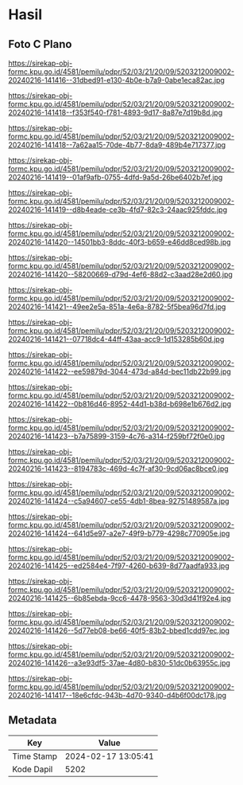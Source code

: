 # Hasil

## Foto C Plano

https://sirekap-obj-formc.kpu.go.id/4581/pemilu/pdpr/52/03/21/20/09/5203212009002-20240216-141416--31dbed91-e130-4b0e-b7a9-0abe1eca82ac.jpg

https://sirekap-obj-formc.kpu.go.id/4581/pemilu/pdpr/52/03/21/20/09/5203212009002-20240216-141418--f353f540-f781-4893-9d17-8a87e7d19b8d.jpg

https://sirekap-obj-formc.kpu.go.id/4581/pemilu/pdpr/52/03/21/20/09/5203212009002-20240216-141418--7a62aa15-70de-4b77-8da9-489b4e717377.jpg

https://sirekap-obj-formc.kpu.go.id/4581/pemilu/pdpr/52/03/21/20/09/5203212009002-20240216-141419--01af9afb-0755-4dfd-9a5d-26be6402b7ef.jpg

https://sirekap-obj-formc.kpu.go.id/4581/pemilu/pdpr/52/03/21/20/09/5203212009002-20240216-141419--d8b4eade-ce3b-4fd7-82c3-24aac925fddc.jpg

https://sirekap-obj-formc.kpu.go.id/4581/pemilu/pdpr/52/03/21/20/09/5203212009002-20240216-141420--14501bb3-8ddc-40f3-b659-e46dd8ced98b.jpg

https://sirekap-obj-formc.kpu.go.id/4581/pemilu/pdpr/52/03/21/20/09/5203212009002-20240216-141420--58200669-d79d-4ef6-88d2-c3aad28e2d60.jpg

https://sirekap-obj-formc.kpu.go.id/4581/pemilu/pdpr/52/03/21/20/09/5203212009002-20240216-141421--49ee2e5a-851a-4e6a-8782-5f5bea96d7fd.jpg

https://sirekap-obj-formc.kpu.go.id/4581/pemilu/pdpr/52/03/21/20/09/5203212009002-20240216-141421--07718dc4-44ff-43aa-acc9-1d153285b60d.jpg

https://sirekap-obj-formc.kpu.go.id/4581/pemilu/pdpr/52/03/21/20/09/5203212009002-20240216-141422--ee59879d-3044-473d-a84d-bec11db22b99.jpg

https://sirekap-obj-formc.kpu.go.id/4581/pemilu/pdpr/52/03/21/20/09/5203212009002-20240216-141422--0b816d46-8952-44d1-b38d-b698e1b676d2.jpg

https://sirekap-obj-formc.kpu.go.id/4581/pemilu/pdpr/52/03/21/20/09/5203212009002-20240216-141423--b7a75899-3159-4c76-a314-f259bf72f0e0.jpg

https://sirekap-obj-formc.kpu.go.id/4581/pemilu/pdpr/52/03/21/20/09/5203212009002-20240216-141423--8194783c-469d-4c7f-af30-9cd06ac8bce0.jpg

https://sirekap-obj-formc.kpu.go.id/4581/pemilu/pdpr/52/03/21/20/09/5203212009002-20240216-141424--c5a94607-ce55-4db1-8bea-92751489587a.jpg

https://sirekap-obj-formc.kpu.go.id/4581/pemilu/pdpr/52/03/21/20/09/5203212009002-20240216-141424--641d5e97-a2e7-49f9-b779-4298c770905e.jpg

https://sirekap-obj-formc.kpu.go.id/4581/pemilu/pdpr/52/03/21/20/09/5203212009002-20240216-141425--ed2584e4-7f97-4260-b639-8d77aadfa933.jpg

https://sirekap-obj-formc.kpu.go.id/4581/pemilu/pdpr/52/03/21/20/09/5203212009002-20240216-141425--6b85ebda-9cc6-4478-9563-30d3d41f92e4.jpg

https://sirekap-obj-formc.kpu.go.id/4581/pemilu/pdpr/52/03/21/20/09/5203212009002-20240216-141426--5d77eb08-be66-40f5-83b2-bbed1cdd97ec.jpg

https://sirekap-obj-formc.kpu.go.id/4581/pemilu/pdpr/52/03/21/20/09/5203212009002-20240216-141426--a3e93df5-37ae-4d80-b830-51dc0b63955c.jpg

https://sirekap-obj-formc.kpu.go.id/4581/pemilu/pdpr/52/03/21/20/09/5203212009002-20240216-141417--18e6cfdc-943b-4d70-9340-d4b6f00dc178.jpg


## Metadata

| Key        | Value               |
| ---------- | ------------------- |
| Time Stamp | 2024-02-17 13:05:41 |
| Kode Dapil | 5202                |



